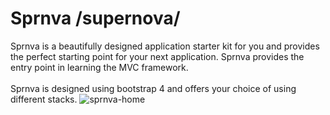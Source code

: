 # Sprnva /supernova/
Sprnva is a beautifully designed application starter kit for you and provides the perfect starting point for your next application. Sprnva provides the entry point in learning the MVC framework.
<br><br>
Sprnva is designed using bootstrap 4 and offers your choice of using different stacks.
![sprnva-home](https://user-images.githubusercontent.com/37282871/112921756-ee2ea900-913d-11eb-85e2-1a4d44677ffd.png)

